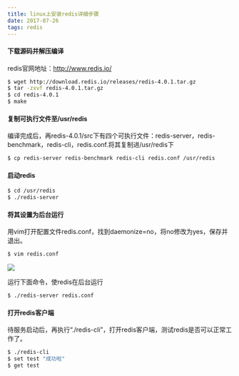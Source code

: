 ```yaml
---
title: linux上安装redis详细步骤
date: 2017-07-26  
tags: redis
---
```

#### 下载源码并解压编译

redis官网地址：http://www.redis.io/

```bash
$ wget http://download.redis.io/releases/redis-4.0.1.tar.gz
$ tar -zxvf redis-4.0.1.tar.gz
$ cd redis-4.0.1
$ make
```

#### 复制可执行文件至/usr/redis

编译完成后，再redis-4.0.1/src下有四个可执行文件：redis-server，redis-benchmark，redis-cli，redis.conf.将其复制进/usr/redis下

```bash
$ cp redis-server redis-benchmark redis-cli redis.conf /usr/redis
```

#### 启动redis

```bash
$ cd /usr/redis
$ ./redis-server
```

#### 将其设置为后台运行

用vim打开配置文件redis.conf，找到daemonize=no，将no修改为yes，保存并退出。

```bash
$ vim redis.conf
```
<img src="http://oo8ieb5e5.bkt.clouddn.com/image/jpg/redis-daemonize.png" />

运行下面命令，使redis在后台运行
```bash
$ ./redis-server redis.conf
```

#### 打开redis客户端
待服务启动后，再执行“./redis-cli”，打开redis客户端，测试redis是否可以正常工作了。
```bash
$ ./redis-cli
$ set test "成功啦"
$ get test
```